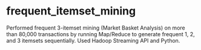 # frequent_itemset_mining
Performed frequent 3-itemset mining (Market Basket Analysis) on more than 80,000 transactions by running Map/Reduce 
to generate frequent 1, 2, and 3 itemsets sequentially. 
Used Hadoop Streaming API and Python.

